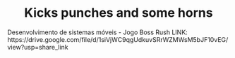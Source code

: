 <h1 align="center">Kicks punches and some horns</h1>
Desenvolvimento de sistemas móveis - Jogo Boss Rush
LINK:  https://drive.google.com/file/d/1siVjWC9qgUdkuvSRrWZMWsM5bJF10vEG/view?usp=share_link
